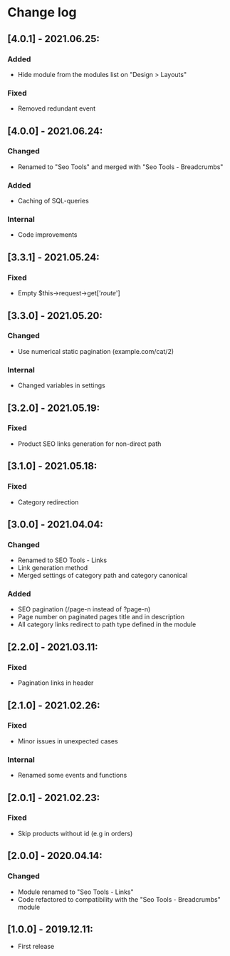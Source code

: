 # Change log

## [4.0.1] - 2021.06.25:
### Added
- Hide module from the modules list on "Design > Layouts"
### Fixed
- Removed redundant event

## [4.0.0] - 2021.06.24:
### Changed
- Renamed to "Seo Tools" and merged with "Seo Tools - Breadcrumbs"
### Added
- Caching of SQL-queries
### Internal
- Code improvements

## [3.3.1] - 2021.05.24:
### Fixed
- Empty $this->request->get['_route_']

## [3.3.0] - 2021.05.20:
### Changed
- Use numerical static pagination (example.com/cat/2)
### Internal
- Changed variables in settings

## [3.2.0] - 2021.05.19:
### Fixed
- Product SEO links generation for non-direct path

## [3.1.0] - 2021.05.18:
### Fixed
- Category redirection

## [3.0.0] - 2021.04.04:
### Changed
- Renamed to SEO Tools - Links
- Link generation method
- Merged settings of category path and category canonical
### Added
- SEO pagination (/page-n instead of ?page-n)
- Page number on paginated pages title and in description
- All category links redirect to path type defined in the module

## [2.2.0] - 2021.03.11:
### Fixed
- Pagination links in header

## [2.1.0] - 2021.02.26:
### Fixed
- Minor issues in unexpected cases
### Internal
- Renamed some events and functions

## [2.0.1] - 2021.02.23:
### Fixed
- Skip products without id (e.g in orders)

## [2.0.0] - 2020.04.14:
### Changed
- Module renamed to "Seo Tools - Links"
- Code refactored to compatibility with the "Seo Tools - Breadcrumbs" module

## [1.0.0] - 2019.12.11:
- First release
